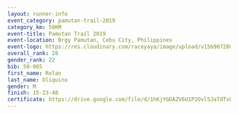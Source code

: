 ```yaml
---
layout: runner-info 
event_category: pamutan-trail-2019 
category_km: 50KM 
event-title: Pamutan Trail 2019 
event-location: Brgy Pamutan, Cebu City, Philippines 
event-logo: https://res.cloudinary.com/raceyaya/image/upload/v1569072806/logo/pamutan-trail_d8abrj.jpg 
overall_rank: 28
gender_rank: 22
bib: 50-065
first_name: Rolan
last_name: Oliquino
gender: M
finish: 15-23-48
certificate: https://drive.google.com/file/d/1hKjYGDAZV6U1P2Ovl5JaTdTvLWs5NLIR/view?usp=sharing
---
```

